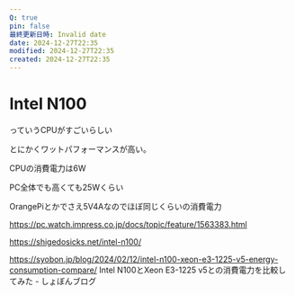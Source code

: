 ```yaml
---
Q: true
pin: false
最終更新日時: Invalid date
date: 2024-12-27T22:35
modified: 2024-12-27T22:35
created: 2024-12-27T22:35
---
```

# Intel N100

っていうCPUがすごいらしい

とにかくワットパフォーマンスが高い。

CPUの消費電力は6W

PC全体でも高くても25Wくらい

OrangePiとかでさえ5V4Aなのでほぼ同じくらいの消費電力

https://pc.watch.impress.co.jp/docs/topic/feature/1563383.html

https://shigedosicks.net/intel-n100/

https://syobon.jp/blog/2024/02/12/intel-n100-xeon-e3-1225-v5-energy-consumption-compare/ Intel N100とXeon E3-1225 v5との消費電力を比較してみた - しょぼんブログ